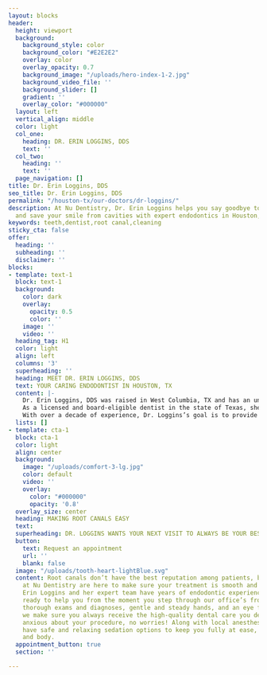 ```yaml
---
layout: blocks
header:
  height: viewport
  background:
    background_style: color
    background_color: "#E2E2E2"
    overlay: color
    overlay_opacity: 0.7
    background_image: "/uploads/hero-index-1-2.jpg"
    background_video_file: ''
    background_slider: []
    gradient: ''
    overlay_color: "#000000"
  layout: left
  vertical_align: middle
  color: light
  col_one:
    heading: DR. ERIN LOGGINS, DDS
    text: ''
  col_two:
    heading: ''
    text: ''
  page_navigation: []
title: Dr. Erin Loggins, DDS
seo_title: Dr. Erin Loggins, DDS
permalink: "/houston-tx/our-doctors/dr-loggins/"
description: At Nu Dentistry, Dr. Erin Loggins helps you say goodbye to toothaches
  and save your smile from cavities with expert endodontics in Houston, TX.
keywords: teeth,dentist,root canal,cleaning
sticky_cta: false
offer:
  heading: ''
  subheading: ''
  disclaimer: ''
blocks:
- template: text-1
  block: text-1
  background:
    color: dark
    overlay:
      opacity: 0.5
      color: ''
    image: ''
    video: ''
  heading_tag: H1
  color: light
  align: left
  columns: '3'
  superheading: ''
  heading: MEET DR. ERIN LOGGINS, DDS
  text: YOUR CARING ENDODONTIST IN HOUSTON, TX
  content: |-
    Dr. Erin Loggins, DDS was raised in West Columbia, TX and has an unwavering passion for dental care that has stayed with her for her entire adult life. She got her start in dentistry by working at her local dental office the summer before attending Texas A&M University, where she earned her Biomedical Science degree. She then received her DDS from the University of Texas – Health Science Center in San Antonio.
    As a licensed and board-eligible dentist in the state of Texas, she is determined to give her patients the best possible care. After 6 years of general dentistry, she continued her training in an endodontic specialty program and received her endodontics certificate at the VA Hospital in Long Beach, CA in 2015.
    With over a decade of experience, Dr. Loggins’s goal is to provide quality care and a comfortable environment for patients. Her patients’ health and happiness are her top priority. She has done extensive research into regenerative endodontics because she wants their smiles to shine without fail. When she isn't at the office, Dr. Loggins enjoys live music, college football, and spending time with her family and two rescue dogs, Barney and Jolie!
  lists: []
- template: cta-1
  block: cta-1
  color: light
  align: center
  background:
    image: "/uploads/comfort-3-lg.jpg"
    color: default
    video: ''
    overlay:
      color: "#000000"
      opacity: '0.8'
  overlay_size: center
  heading: MAKING ROOT CANALS EASY
  text: 
  superheading: DR. LOGGINS WANTS YOUR NEXT VISIT TO ALWAYS BE YOUR BEST DENTAL EXPERIENCE
  button:
    text: Request an appointment
    url: ''
    blank: false
  image: "/uploads/tooth-heart-lightBlue.svg"
  content: Root canals don’t have the best reputation among patients, but our endodontists
    at Nu Dentistry are here to make sure your treatment is smooth and painless. Dr.
    Erin Loggins and her expert team have years of endodontic experience, and we’re
    ready to help you from the moment you step through our office’s front doors. With
    thorough exams and diagnoses, gentle and steady hands, and an eye for detail,
    we make sure you always receive the high-quality dental care you deserve. If you’re
    anxious about your procedure, no worries! Along with local anesthesia, we also
    have safe and relaxing sedation options to keep you fully at ease, both in mind
    and body.
  appointment_button: true
  section: ''

---
```

